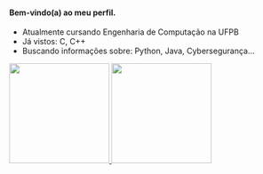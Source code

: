 #### Bem-vindo(a) ao meu perfil.

 - Atualmente cursando Engenharia de Computação na UFPB
 - Já vistos: C, C++
 - Buscando informações sobre: Python, Java, Cybersegurança...

<div>
<a href="https://github.com/LudmilaGomes">
<img height="180em" src="https://github-readme-stats.vercel.app/api/top-langs/?username=LudmilaGomes&layout=compact&langs_count=7&theme=dracula"/>
<img height="180em" src="https://github-readme-stats.vercel.app/api?username=LudmilaGomes&show_icons=true&theme=dracula&include_all_commits=true&count_private=true"/>
</div>

<!--
**LudmilaGomes/LudmilaGomes** is a ✨ _special_ ✨ repository because its `README.md` (this file) appears on your GitHub profile.

Here are some ideas to get you started:

- 🔭 I’m currently working on ...
- 🌱 I’m currently learning ...
- 👯 I’m looking to collaborate on ...
- 🤔 I’m looking for help with ...
- 💬 Ask me about ...
- 📫 How to reach me: ...
- 😄 Pronouns: ...
- ⚡ Fun fact: ...
-->
